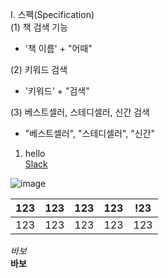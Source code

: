 I. 스펙(Specification)    
 (1) 책 검색 기능  
  - '책 이름' + "어때"
 
 (2) 키워드 검색
  - '키워드' + "검색"
  
 (3) 베스트셀러, 스테디셀러, 신간 검색
  - "베스트셀러", "스테디셀러", "신간"
  
  
1. hello  
[Slack]("https://elice-ssafy-seoul-7.slack.com/messages/DEVG2BZHT/convo/DEVG2BZHT-1545368003.000200/")

![image](https://user-images.githubusercontent.com/46038554/50328205-9bfd8700-0535-11e9-87ff-0ddfd975672c.png)

|123|123|123|123|!23|
|---|---|---|---|---|
|123|123|123|123|123|

*바보*  
__바보__
